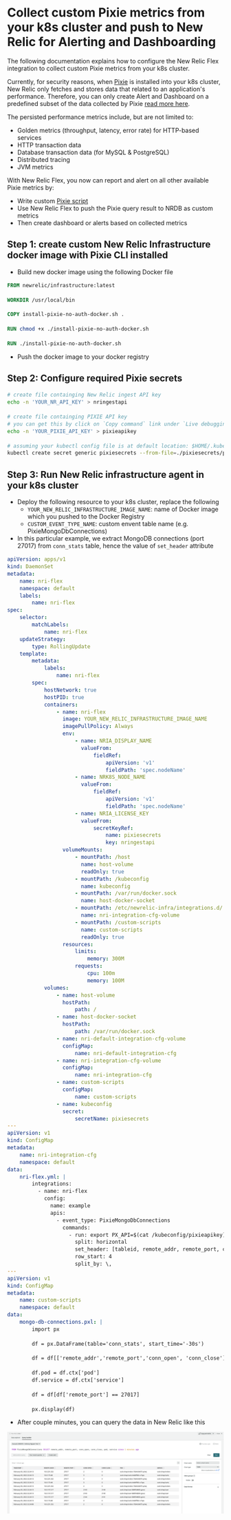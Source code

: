 # Collect custom Pixie metrics from your k8s cluster and push to New Relic for Alerting and Dashboarding

The following documentation explains how to configure the New Relic Flex integration to collect custom Pixie metrics from your k8s cluster.

Currently, for security reasons, when [Pixie](https://pixielabs.ai) is installed into your k8s cluster, New Relic only fetches and stores data that related to an application's performance. Therefore, you can only create Alert and Dashboard on a predefined subset of the data collected by Pixie [read more here](https://docs.newrelic.com/docs/kubernetes-pixie/auto-telemetry-pixie/pixie-data-security-overview/).

The persisted performance metrics include, but are not limited to:

-   Golden metrics (throughput, latency, error rate) for HTTP-based services
-   HTTP transaction data
-   Database transaction data (for MySQL & PostgreSQL)
-   Distributed tracing
-   JVM metrics

With New Relic Flex, you now can report and alert on all other available Pixie metrics by:

-   Write custom [Pixie script](https://docs.pixielabs.ai/tutorials/pxl-scripts/write-pxl-scripts/)
-   Use New Relic Flex to push the Pixie query result to NRDB as custom metrics
-   Then create dashboard or alerts based on collected metrics

## Step 1: create custom New Relic Infrastructure docker image with Pixie CLI installed

-   Build new docker image using the following Docker file

```Dockerfile
FROM newrelic/infrastructure:latest

WORKDIR /usr/local/bin

COPY install-pixie-no-auth-docker.sh .

RUN chmod +x ./install-pixie-no-auth-docker.sh

RUN ./install-pixie-no-auth-docker.sh
```

-   Push the docker image to your docker registry

## Step 2: Configure required Pixie secrets

```bash
# create file containging New Relic ingest API key
echo -n 'YOUR_NR_API_KEY' > nringestapi

# create file containging PIXIE API key
# you can get this by click on `Copy command` link under `Live debugging with Pixie` tab on New Relic Kubernetes Cluster Explorer page
echo -n 'YOUR_PIXIE_API_KEY' > pixieapikey

# assuming your kubectl config file is at default location: $HOME/.kube/config
kubectl create secret generic pixiesecrets --from-file=./pixiesecrets/pixieapikey --from-file=$HOME/.kube/config --from-file=./pixiesecrets/nringestapi
```

## Step 3: Run New Relic infrastructure agent in your k8s cluster

-   Deploy the following resource to your k8s cluster, replace the following
    -   `YOUR_NEW_RELIC_INFRASTRUCTURE_IMAGE_NAME`: name of Docker image which you pushed to the Docker Registry
    -   `CUSTOM_EVENT_TYPE_NAME`: custom envent table name (e.g. PixieMongoDbConnections)
-   In this particular example, we extract MongoDB connections (port 27017) from `conn_stats` table, hence the value of `set_header` attribute

```yaml
apiVersion: apps/v1
kind: DaemonSet
metadata:
    name: nri-flex
    namespace: default
    labels:
        name: nri-flex
spec:
    selector:
        matchLabels:
            name: nri-flex
    updateStrategy:
        type: RollingUpdate
    template:
        metadata:
            labels:
                name: nri-flex
        spec:
            hostNetwork: true
            hostPID: true
            containers:
                - name: nri-flex
                  image: YOUR_NEW_RELIC_INFRASTRUCTURE_IMAGE_NAME
                  imagePullPolicy: Always
                  env:
                      - name: NRIA_DISPLAY_NAME
                        valueFrom:
                            fieldRef:
                                apiVersion: 'v1'
                                fieldPath: 'spec.nodeName'
                      - name: NRK8S_NODE_NAME
                        valueFrom:
                            fieldRef:
                                apiVersion: 'v1'
                                fieldPath: 'spec.nodeName'
                      - name: NRIA_LICENSE_KEY
                        valueFrom:
                            secretKeyRef:
                                name: pixiesecrets
                                key: nringestapi
                  volumeMounts:
                      - mountPath: /host
                        name: host-volume
                        readOnly: true
                      - mountPath: /kubeconfig
                        name: kubeconfig
                      - mountPath: /var/run/docker.sock
                        name: host-docker-socket
                      - mountPath: /etc/newrelic-infra/integrations.d/
                        name: nri-integration-cfg-volume
                      - mountPath: /custom-scripts
                        name: custom-scripts
                        readOnly: true
                  resources:
                      limits:
                          memory: 300M
                      requests:
                          cpu: 100m
                          memory: 100M
            volumes:
                - name: host-volume
                  hostPath:
                      path: /
                - name: host-docker-socket
                  hostPath:
                      path: /var/run/docker.sock
                - name: nri-default-integration-cfg-volume
                  configMap:
                      name: nri-default-integration-cfg
                - name: nri-integration-cfg-volume
                  configMap:
                      name: nri-integration-cfg
                - name: custom-scripts
                  configMap:
                      name: custom-scripts
                - name: kubeconfig
                  secret:
                      secretName: pixiesecrets
---
apiVersion: v1
kind: ConfigMap
metadata:
    name: nri-integration-cfg
    namespace: default
data:
    nri-flex.yml: |
        integrations:
          - name: nri-flex
            config:
              name: example
              apis:
                - event_type: PixieMongoDbConnections
                  commands:
                    - run: export PX_API=$(cat /kubeconfig/pixieapikey) && px auth login --api_key=$PX_API --kubeconfig /kubeconfig/config && px run -f /custom-scripts/mongo-db-connections.pxl --kubeconfig /kubeconfig/config -o csv
                      split: horizontal
                      set_header: [tableid, remote_addr, remote_port, conn_open, conn_close, pod, service]
                      row_start: 4
                      split_by: \,
---
apiVersion: v1
kind: ConfigMap
metadata:
    name: custom-scripts
    namespace: default
data:
    mongo-db-connections.pxl: |
        import px

        df = px.DataFrame(table='conn_stats', start_time='-30s')

        df = df[['remote_addr','remote_port','conn_open', 'conn_close']]

        df.pod = df.ctx['pod']
        df.service = df.ctx['service']

        df = df[df['remote_port'] == 27017]

        px.display(df)
```

-   After couple minutes, you can query the data in New Relic like this

![](querypixiedata.png)
